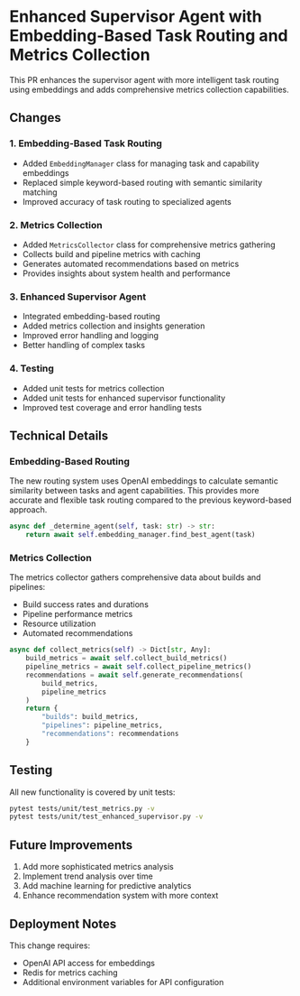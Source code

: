 # Enhanced Supervisor Agent with Embedding-Based Task Routing and Metrics Collection

This PR enhances the supervisor agent with more intelligent task routing using embeddings and adds comprehensive metrics collection capabilities.

## Changes

### 1. Embedding-Based Task Routing
- Added `EmbeddingManager` class for managing task and capability embeddings
- Replaced simple keyword-based routing with semantic similarity matching
- Improved accuracy of task routing to specialized agents

### 2. Metrics Collection
- Added `MetricsCollector` class for comprehensive metrics gathering
- Collects build and pipeline metrics with caching
- Generates automated recommendations based on metrics
- Provides insights about system health and performance

### 3. Enhanced Supervisor Agent
- Integrated embedding-based routing
- Added metrics collection and insights generation
- Improved error handling and logging
- Better handling of complex tasks

### 4. Testing
- Added unit tests for metrics collection
- Added unit tests for enhanced supervisor functionality
- Improved test coverage and error handling tests

## Technical Details

### Embedding-Based Routing
The new routing system uses OpenAI embeddings to calculate semantic similarity between tasks and agent capabilities. This provides more accurate and flexible task routing compared to the previous keyword-based approach.

```python
async def _determine_agent(self, task: str) -> str:
    return await self.embedding_manager.find_best_agent(task)
```

### Metrics Collection
The metrics collector gathers comprehensive data about builds and pipelines:
- Build success rates and durations
- Pipeline performance metrics
- Resource utilization
- Automated recommendations

```python
async def collect_metrics(self) -> Dict[str, Any]:
    build_metrics = await self.collect_build_metrics()
    pipeline_metrics = await self.collect_pipeline_metrics()
    recommendations = await self.generate_recommendations(
        build_metrics,
        pipeline_metrics
    )
    return {
        "builds": build_metrics,
        "pipelines": pipeline_metrics,
        "recommendations": recommendations
    }
```

## Testing

All new functionality is covered by unit tests:

```bash
pytest tests/unit/test_metrics.py -v
pytest tests/unit/test_enhanced_supervisor.py -v
```

## Future Improvements

1. Add more sophisticated metrics analysis
2. Implement trend analysis over time
3. Add machine learning for predictive analytics
4. Enhance recommendation system with more context

## Deployment Notes

This change requires:
- OpenAI API access for embeddings
- Redis for metrics caching
- Additional environment variables for API configuration
